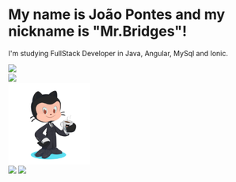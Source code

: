 <html>
      <head>
            <link rel="stylesheet" type="text/css" href="style.css" />
      </head>

<body>
      <div class="card-body">
            <h1 class="titulo">My name is João Pontes and my nickname is "Mr.Bridges"!</h1>
            <p class="sub">I'm studying FullStack Developer in Java, Angular, MySql and Ionic.</p>
            
<div class="info">
<div href="https://github.com/joaogomes456"><img src="https://img.shields.io/badge/-Github-181717?style=for-the-badge&logo=Github&logoColor=white"></div>
<div href="https://github.com/joaogomes456"><img src="https://img.shields.io/badge/-LinkedIn-0077B5?style=for-the-badge&logo=LinkedIn&logoColor=white"></div> 
            
<div class="card">
      <img align="center" height="165rem"src="my-octocat.png">
</div>
       </div>

<div class="card">
<img align="center" height="180rem" src="https://github-readme-stats.vercel.app/api?username=joaogomes456&show_icons=true&theme=dracula&include_all_commits=true&count_private=true"/>
<img align="center" height="180rem" src="https://github-readme-stats.vercel.app/api/top-langs/?username=joaogomes456&layout=compact&langs_count=7&theme=dracula"/>
</div>   
    
</div>

   </body>

</html>
